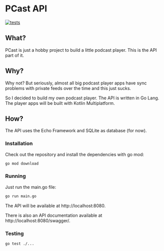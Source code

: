 # PCast API

[![tests](https://github.com/pcast-player/pcast-api/actions/workflows/tests.yml/badge.svg)](https://github.com/pcast-player/pcast-api/actions/workflows/tests.yml)

## What?

PCast is just a hobby project to build a little podcast player. This is the API part of it.

## Why?

Why not? But seriously, almost all big podcast player apps have sync problems with private feeds over the time and this just sucks.

So I decided to build my own podcast player. The API is written in Go Lang. The player apps will be built with Kotlin Multiplatform.

## How?

The API uses the Echo Framework and SQLite as database (for now).

### Installation

Check out the repository and install the dependencies with go mod:

```bash
go mod download
```

### Running

Just run the main.go file:

```bash
go run main.go
```

The API will be available at http://localhost:8080.

There is also an API documentation available at http://localhost:8080/swagger/.

### Testing

```bash
go test ./...
```
